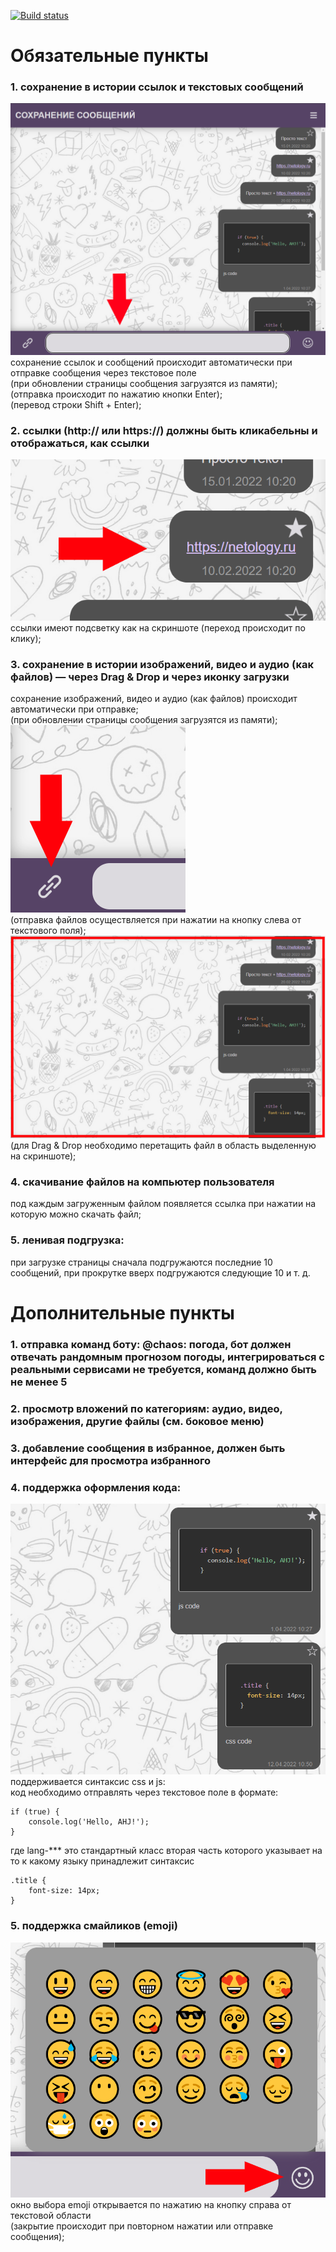 [![Build status](https://ci.appveyor.com/api/projects/status/jk4at5i3s7y361di?svg=true)](https://ci.appveyor.com/project/AnastasiaCymbalyuk77753/ahj-diplom-front)

# Обязательные пункты

### 1. сохранение в истории ссылок и текстовых сообщений

![This is an image](/src/screen/text.png)  
сохранение ссылок и сообщений происходит автоматически при отправке сообщения через текстовое поле  
(при обновлении страницы сообщения загрузятся из памяти);  
(отправка происходит по нажатию кнопки Enter);  
(перевод строки Shift + Enter);

### 2. ссылки (http:// или https://) должны быть кликабельны и отображаться, как ссылки

![This is an image](/src/screen/link.png)  
ссылки имеют подсветку как на скриншоте (переход происходит по клику);

### 3. сохранение в истории изображений, видео и аудио (как файлов) — через Drag & Drop и через иконку загрузки

сохранение изображений, видео и аудио (как файлов) происходит автоматически при отправке;  
(при обновлении страницы сообщения загрузятся из памяти);  
![This is an image](/src/screen/fileLoad.png)  
(отправка файлов осуществляется при нажатии на кнопку слева от текстового поля);  
![This is an image](/src/screen/dnd.png)  
(для Drag & Drop необходимо перетащить файл в область выделенную на скриншоте);

### 4. скачивание файлов на компьютер пользователя
под каждым загруженным файлом появляется ссылка при нажатии на которую можно скачать файл;

### 5. ленивая подгрузка:
при загрузке страницы сначала подгружаются последние 10 сообщений, при прокрутке вверх подгружаются следующие 10 и т. д.

# Дополнительные пункты

### 1. отправка команд боту: @chaos: погода, бот должен отвечать рандомным прогнозом погоды, интегрироваться с реальными сервисами не требуется, команд должно быть не менее 5



### 2. просмотр вложений по категориям: аудио, видео, изображения, другие файлы (см. боковое меню)

### 3. добавление сообщения в избранное, должен быть интерфейс для просмотра избранного

### 4. поддержка оформления кода:

![This is an image](/src/screen/code.png)  
поддерживается синтаксис css и js:  
код необходимо отправлять через текстовое поле в формате:  

```lang-js
if (true) {
    console.log('Hello, AHJ!');
}
```  
где lang-*** это стандартный класс вторая часть которого указывает на то к какому языку принадлежит синтаксис  

```lang-css
.title {
    font-size: 14px;
}
```

### 5. поддержка смайликов (emoji)

![This is an image](/src/screen/emoji.png)  
окно выбора emoji открывается по нажатию на кнопку справа от текстовой области  
(закрытие происходит при повторном нажатии или отправке сообщения);